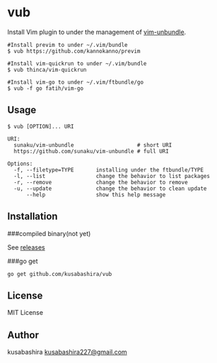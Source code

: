 vub
===

Install Vim plugin to under the management of
[vim-unbundle](https://github.com/sunaku/vim-unbundle).

	#Install previm to under ~/.vim/bundle
	$ vub https://github.com/kannokanno/previm

	#Install vim-quickrun to under ~/.vim/bundle
	$ vub thinca/vim-quickrun

	#Install vim-go to under ~/.vim/ftbundle/go
	$ vub -f go fatih/vim-go

Usage
-----
	$ vub [OPTION]... URI

	URI:
	  sunaku/vim-unbundle                    # short URI
	  https://github.com/sunaku/vim-unbundle # full URI

	Options:
	  -f, --filetype=TYPE       installing under the ftbundle/TYPE
	  -l, --list                change the behavior to list packages
	  -r, --remove              change the behavior to remove
	  -u, --update              change the behavior to clean update
	      --help                show this help message

Installation
------------

###compiled binary(not yet)

See [releases](https://github.com/kusabashira/vub/releases)

###go get

	go get github.com/kusabashira/vub

License
-------

MIT License

Author
------

kusabashira <kusabashira227@gmail.com>

